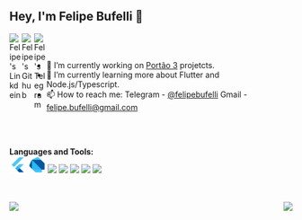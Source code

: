 ## Hey, I'm Felipe Bufelli 👋

<a href="https://www.linkedin.com/in/felipebufelli/">
  <img align="left" alt="Felipe's Linkdein" width="22px" src="https://cdn.jsdelivr.net/npm/simple-icons@v3/icons/linkedin.svg" />
</a>
<a href="https://github.com/felipebufelli">
  <img align="left" alt="Felipe's Github" width="22px" src="https://cdn.jsdelivr.net/npm/simple-icons@v3/icons/github.svg" />
</a>
<a href="https://t.me/felipebufelli">
  <img align="left" alt="Felipe's Telegram" width="22px" src="https://cdn.jsdelivr.net/npm/simple-icons@v3/icons/telegram.svg" />
</a>

<br/>
<br/>


- 🔭 I’m currently working on [Portão 3](https://www.portao3.com.br/) projetcts.
- 🌱 I’m currently learning more about Flutter and Node.js/Typescript.
- 📫 How to reach me: 
    Telegram - [@felipebufelli](https://t.me/felipebufelli)
    Gmail - felipe.bufelli@gmail.com
<br/>
<br/>

**Languages and Tools:**  
<code><img height="30" src="https://raw.githubusercontent.com/github/explore/80688e429a7d4ef2fca1e82350fe8e3517d3494d/topics/flutter/flutter.png"></code>
<code><img height="30" src="https://raw.githubusercontent.com/github/explore/80688e429a7d4ef2fca1e82350fe8e3517d3494d/topics/dart/dart.png"></code>
<code><img height="30" src="https://external-content.duckduckgo.com/iu/?u=http%3A%2F%2Fclipart-library.com%2Fnew_gallery%2F289-2896071_python-logo-png-165709.png&f=1&nofb=1"></code>
<code><img height="30" src="https://seeklogo.com/images/A/arduino-logo-BC7CBC1DAA-seeklogo.com.png"></code>
<code><img height="30" src="https://external-content.duckduckgo.com/iu/?u=https%3A%2F%2Fmatlababc.files.wordpress.com%2F2015%2F08%2Fmatlab_logo.png&f=1&nofb=1"></code>
<code><img height="30" src="https://miro.medium.com/v2/resize:fit:800/1*bc9pmTiyKR0WNPka2w3e0Q.png"></code>
<code><img height="30" src="https://docs.nestjs.com/assets/logo-small-gradient.svg"></code>

<br/>
<br/>

<a href="https://github.com/felipebufelli">
  <img align="left" src="https://github-readme-stats.vercel.app/api/top-langs/?username=felipebufelli&theme=dark&layout=compact" />
</a>

<a href="https://github.com/felipebufelli/gif_finder">
  <img align="right" src="https://github-readme-stats.vercel.app/api/pin/?username=felipebufelli&repo=gif_finder&show_owner=true&theme=dark" />
</a>


